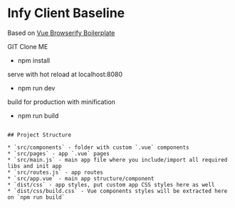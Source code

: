 # Infy Client Baseline
Based on [Vue Browserify Boilerplate](https://github.com/vuejs-templates/browserify)

GIT Clone ME

- npm install

serve with hot reload at localhost:8080
- npm run dev

build for production with minification
- npm run build

```

## Project Structure

* `src/components` - folder with custom `.vue` components
* `src/pages` - app `.vue` pages
* `src/main.js` - main app file where you include/import all required libs and init app
* `src/routes.js` - app routes
* `src/app.vue` - main app structure/component
* `dist/css` - app styles, put custom app CSS styles here as well
* `dist/css/build.css` - Vue components styles will be extracted here on `npm run build`
